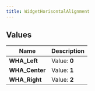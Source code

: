 ```yaml
---
title: WidgetHorisontalAlignment
---
```


## Values

| Name | Description |
| ---- | ----------- |
| **WHA\_Left** | Value: **0** |
| **WHA\_Center** | Value: **1** |
| **WHA\_Right** | Value: **2** |

